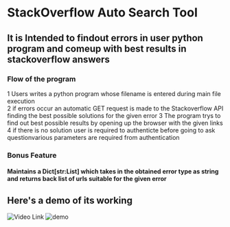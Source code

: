 
# StackOverflow Auto Search Tool
 
## It is Intended to findout errors in user python program and comeup with best results in stackoverflow answers

### Flow of the program

 1 Users writes a python program whose filename is entered during main file execution  
 2 if errors occur an automatic GET request is made to the Stackoverflow API finding the best  possible solutions for the given error 
 3 The program trys to find out best possible results by opening up the browser with the given links 
 4 if there is no solution user is required to authenticte  before going to ask questionvarious parameters are required from authentication 

### Bonus Feature

####  Maintains a Dict[str:List] which takes in the obtained error type as string and returns back list of urls suitable for the given error 
 
## Here's a demo of its working

![Video Link](https://www.youtube.com/watch?v=BcfuomO2tj4)
![demo](https://github.com/harshakhmk/StackoverflowAutoSearchTool-/blob/main/AutoSearchTool.gif)

